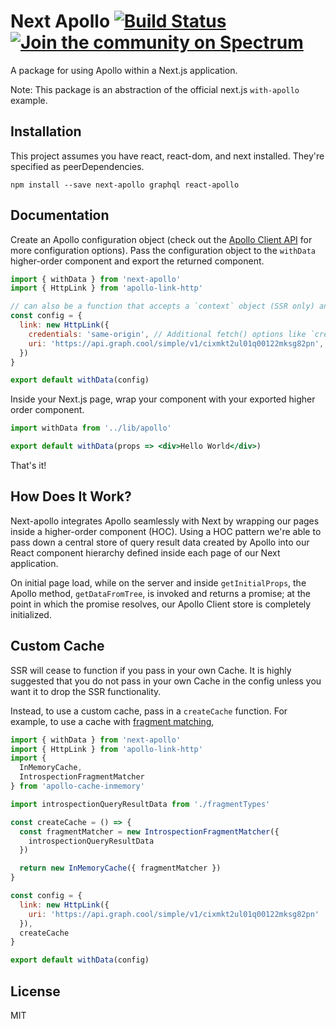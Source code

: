 # Next Apollo [![Build Status](https://travis-ci.org/adamsoffer/next-apollo.svg?branch=master)](https://travis-ci.org/adamsoffer/next-apollo) [![Join the community on Spectrum](https://withspectrum.github.io/badge/badge.svg)](https://spectrum.chat/next-apollo)

A package for using Apollo within a Next.js application.

Note:
This package is an abstraction of the official next.js `with-apollo` example.

## Installation

This project assumes you have react, react-dom, and next installed. They're specified as peerDependencies.

```
npm install --save next-apollo graphql react-apollo
```

## Documentation

Create an Apollo configuration object (check out the [Apollo Client API](https://www.apollographql.com/docs/react/basics/setup.html#ApolloClient) for more configuration options). Pass the configuration object to the `withData` higher-order component and export the returned component.

```jsx
import { withData } from 'next-apollo'
import { HttpLink } from 'apollo-link-http'

// can also be a function that accepts a `context` object (SSR only) and returns a config
const config = {
  link: new HttpLink({
    credentials: 'same-origin', // Additional fetch() options like `credentials` or `headers`
    uri: 'https://api.graph.cool/simple/v1/cixmkt2ul01q00122mksg82pn', // Server URL
  })
}

export default withData(config)
```

Inside your Next.js page, wrap your component with your exported higher order component.

```jsx
import withData from '../lib/apollo'

export default withData(props => <div>Hello World</div>)
```

That's it!

## How Does It Work?

Next-apollo integrates Apollo seamlessly with Next by wrapping our pages inside a higher-order component (HOC). Using a HOC pattern we're able to pass down a central store of query result data created by Apollo into our React component hierarchy defined inside each page of our Next application.

On initial page load, while on the server and inside `getInitialProps`, the Apollo method, `getDataFromTree`, is invoked and returns a promise; at the point in which the promise resolves, our Apollo Client store is completely initialized.

## Custom Cache

SSR will cease to function if you pass in your own Cache.
It is highly suggested that you do not pass in your own Cache in
the config unless you want it to drop the SSR functionality.

Instead, to use a custom cache, pass in a `createCache` function.
For example, to use a cache with [fragment matching],

```jsx
import { withData } from 'next-apollo'
import { HttpLink } from 'apollo-link-http'
import {
  InMemoryCache,
  IntrospectionFragmentMatcher
} from 'apollo-cache-inmemory'

import introspectionQueryResultData from './fragmentTypes'

const createCache = () => {
  const fragmentMatcher = new IntrospectionFragmentMatcher({
    introspectionQueryResultData
  })

  return new InMemoryCache({ fragmentMatcher })
}

const config = {
  link: new HttpLink({
    uri: 'https://api.graph.cool/simple/v1/cixmkt2ul01q00122mksg82pn'
  }),
  createCache
}

export default withData(config)
```

[fragment matching]: https://www.apollographql.com/docs/react/recipes/fragment-matching.html

## License

MIT
